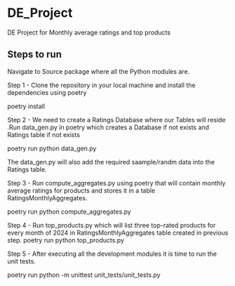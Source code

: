 # DE_Project
DE Project for Monthly average ratings and top products

## Steps to run 

Navigate to Source package where all the Python modules are.

Step 1 - Clone the repository in your local machine and install the dependencies using poetry 

poetry install


Step 2 - We need to create a Ratings Database where our Tables will reside .Run data_gen.py in poetry which creates a Database if not exists and Ratings table if not exists

poetry run python data_gen.py

The data_gen.py will also add the required saample/randm data into the Ratings table.

Step 3 - Run compute_aggregates.py using poetry that will contain monthly average ratings for products and stores it in a table RatingsMonthlyAggregates.

poetry run python compute_aggregates.py

Step 4 - Run top_products.py which will list three top-rated products for every month of 2024 in RatingsMonthlyAggregates table created in previous step.
poetry run python top_products.py

Step 5 - After executing all the development modules it is time to run the unit tests.

poetry run python -m unittest unit_tests/unit_tests.py
